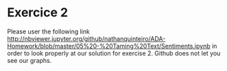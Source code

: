 # Exercice 2

Please user the following link 
<http://nbviewer.jupyter.org/github/nathanquinteiro/ADA-Homework/blob/master/05%20-%20Taming%20Text/Sentiments.ipynb> in order to look properly at our solution for exercise 2. Github does not let you see our graphs.